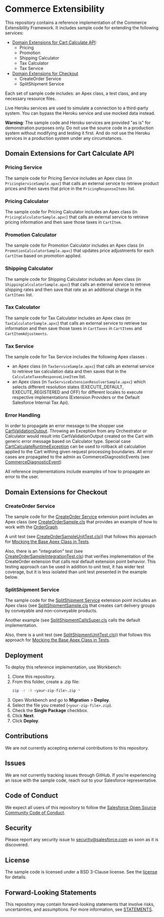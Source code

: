 # Commerce Extensibility

This repository contains a reference implementation of the Commerce Extensibility Framework. It includes sample code for extending the following services:

- [Domain Extensions for Cart Calculate API](#domain-extensions-for-cart-calculate-api):
	- Pricing
    - Promotion
	- Shipping Calculator
	- Tax Calculator
	- Tax Service
- [Domain Extensions for Checkout](#domain-extensions-for-checkout)
	- CreateOrder Service
	- SplitShipment Service

Each set of sample code includes: an Apex class, a test class, and any necessary resource files.

Live Heroku services are used to simulate a connection to a third-party system. You can bypass the Heroku service and use mocked data instead.

**Warning**: The sample code and Heroku services are provided "as is" for demonstration purposes only. Do not use the source code in a production system without modifying and testing it first. And do not use the Heroku services in a production system under any circumstances.

## Domain Extensions for Cart Calculate API

### Pricing Service

The sample code for Pricing Service includes an Apex class (in `PricingServiceSample.apxc`) that calls an external service to retrieve product prices and then saves that price in the `PricingResponseItems` list.

### Pricing Calculator

The sample code for Pricing Calculator includes an Apex class (in `PricingCalculatorSample.apxc`) that calls an external service to retrieve pricing information and then save those taxes in `CartItem`.

### Promotion Calculator

The sample code for Promotion Calculator includes an Apex class (in `PromotionCalculatorSample.apxc`) that updates price adjustments for each `CartItem` based on promotion applied.

### Shipping Calculator

The sample code for Shipping Calculator includes an Apex class (in `ShippingCalculatorSample.apxc`) that calls an external service to retrieve shipping rates and then save that rate as an additional charge in the `CartItems` list.

### Tax Calculator

The sample code for Tax Calculator includes an Apex class (in `TaxCalculatorSample.apxc`) that calls an external service to retrieve tax information and then save those taxes in `CartTaxes` in `CartItems` and `CartItemAdjustments`.

### Tax Service

The sample code for Tax Service includes the following Apex classes :
- an Apex class (in `TaxServiceSample.apxc`) that calls an external service to retrieve tax calculation data and then saves that in the `CalculateTaxesResponseLineItem` list.
- an Apex class (in `TaxServiceExtensionResolverSample.apxc`) which selects different resolution states (EXECUTE_DEFAULT, EXECUTE_REGISTERED and OFF) for different locales to execute respective implementations (Extension Providers or the Default Salesforce Internal Tax Api).

### Error Handling

In order to propagate an error message to the shopper use [CartValidationOutput](https://developer.salesforce.com/docs/commerce/salesforce-commerce/guide/CartValidationOutput.html).
Throwing an Exception from any Orchestrator or Calculator would result into CartValidationOutput created on the Cart with generic error message based on Calculator type.
Special case [CartCalculateRuntimeException](https://developer.salesforce.com/docs/commerce/salesforce-commerce/guide/CartCalculateRuntimeException.html) can be used to rollback all calculation applied to the Cart withing given request processing boundaries.
All error cases are propagated to the admin as CommerceDiagnosticEvents (see [CommerceDiagnosticEvent](https://developer.salesforce.com/docs/atlas.en-us.platform_events.meta/platform_events/sforce_api_objects_commercediagnosticevent.htm))

All reference implementations include examples of how to propagate an error to the user.

## Domain Extensions for Checkout

### CreateOrder Service

The sample code for the [CreateOrder Service](https://developer.salesforce.com/docs/commerce/salesforce-commerce/references/comm-apex-reference/CheckoutCreateOrder.html) extension point includes an Apex class (see [CreateOrderSample.cls](commerce/domain/checkout/order/createOrder/classes/CreateOrderSample.cls) that provides an example of how to work with the [OrderGraph](https://developer.salesforce.com/docs/commerce/salesforce-commerce/guide/OrderGraph.html).

A unit test (see [CreateOrderSampleUnitTest.cls](commerce/domain/checkout/order/createOrder/classes/CreateOrderSampleUnitTest.cls))) that follows this approach for [Mocking the Base Apex Class in Tests](https://developer.salesforce.com/docs/commerce/salesforce-commerce/guide/mock-the-base-apex-class.html).

Also, there is an "integration" test (see [CreateOrderSampleIntegrationTest.cls](commerce/domain/checkout/order/createOrder/classes/CreateOrderSampleIntegrationTest.cls)) that verifies implementation of the CreateOrder extension that calls real default extension point behavior. This testing approach can be used in addition to unit test, it has wider test coverage, but it is less isolated than unit test presented in the example below.

### SplitShipment Service

The sample code for the [SplitShipment Service](https://developer.salesforce.com/docs/commerce/salesforce-commerce/references/comm-apex-reference/SplitShipmentService.html) extension point includes an Apex class (see [SplitShipmentSample.cls](commerce/domain/shipping/splitshipment/SplitShipmentSample.cls) that creates cart delivery groups by conveyable and non-conveyable products. 

Another example (see [SplitShipmentCallsSuper.cls](commerce/domain/shipping/splitshipment/SplitShipmentCallsSuper.cls) calls the default implementation.

Also, there is a unit test (see [SplitShipmentUnitTest.cls](commerce/domain/shipping/splitshipment/SplitShipmentUnitTest.cls))) that follows this approach for [Mocking the Base Apex Class in Tests](https://developer.salesforce.com/docs/commerce/salesforce-commerce/guide/mock-the-base-apex-class.html).

## Deployment

To deploy this reference implementation, use Workbench:

1. Clone this repository.
2. From this folder, create a .zip file:
   ```bash
   zip -r -X <your-zip-file>.zip *
   ```
3. Open Workbench and go to **Migration** > **Deploy**.
4. Select the file you created (`<your-zip-file>.zip`).
5. Check the **Single Package** checkbox.
6. Click **Next**.
7. Click **Deploy**.

## Contributions

We are not currently accepting external contributions to this repository.

## Issues

We are not currently tracking issues through GitHub. If you’re experiencing an issue with the sample code, reach out to your Salesforce representative.

## Code of Conduct

We expect all users of this repository to follow the [Salesforce Open Source Community Code of Conduct](CODE_OF_CONDUCT.md).

## Security

Please report any security issue to security@salesforce.com as soon as it is discovered.

## License

The sample code is licensed under a BSD 3-Clause license. See the [license](LICENSE.txt) for details.

## Forward-Looking Statements

This repository may contain forward-looking statements that involve risks, uncertainties, and assumptions. For more information, see [STATEMENTS](STATEMENTS.md).
